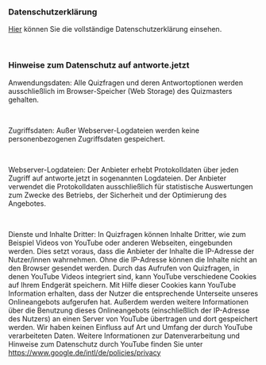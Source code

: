 ### Datenschutzerklärung
[Hier](https://www.thm.de/site/datenschutz.html) können Sie die vollständige Datenschutzerklärung einsehen.

<br/>

### Hinweise zum Datenschutz auf antworte.jetzt
Anwendungsdaten: Alle Quizfragen und deren Antwortoptionen werden ausschließlich im Browser-Speicher (Web Storage) des Quizmasters gehalten.

<br/>

Zugriffsdaten: Außer Webserver-Logdateien werden keine personenbezogenen Zugriffsdaten gespeichert.

<br/>

Webserver-Logdateien: Der Anbieter erhebt Protokolldaten über jeden Zugriff auf antworte.jetzt in sogenannten Logdateien. Der Anbieter verwendet die Protokolldaten ausschließlich für statistische Auswertungen zum Zwecke des Betriebs, der Sicherheit und der Optimierung des Angebotes. 

<br/>

Dienste und Inhalte Dritter: In Quizfragen können Inhalte Dritter, wie zum Beispiel Videos von YouTube oder anderen Webseiten, eingebunden werden. Dies setzt voraus, dass die Anbieter der Inhalte die IP-Adresse der Nutzer/innen wahrnehmen. Ohne die IP-Adresse können die Inhalte nicht an den Browser gesendet werden. Durch das Aufrufen von Quizfragen, in denen YouTube Videos integriert sind, kann YouTube verschiedene Cookies auf Ihrem Endgerät speichern. Mit Hilfe dieser Cookies kann YouTube Information erhalten, dass der Nutzer die entsprechende Unterseite unseres Onlineangebots aufgerufen hat. Außerdem werden weitere Informationen über die Benutzung dieses Onlineangebots (einschließlich der IP-Adresse des Nutzers) an einen Server von YouTube übertragen und dort gespeichert werden. Wir haben keinen Einfluss auf Art und Umfang der durch YouTube verarbeiteten Daten. Weitere Informationen zur Datenverarbeitung und Hinweise zum Datenschutz durch YouTube finden Sie unter https://www.google.de/intl/de/policies/privacy
